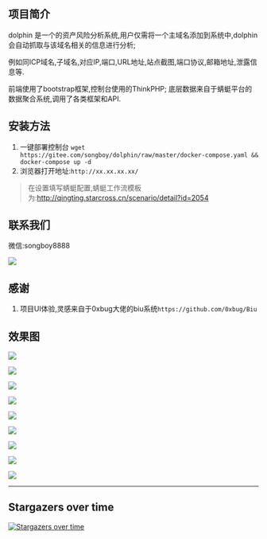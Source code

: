 ## 项目简介

dolphin 是一个的资产风险分析系统,用户仅需将一个主域名添加到系统中,dolphin会自动抓取与该域名相关的信息进行分析;

例如同ICP域名,子域名,对应IP,端口,URL地址,站点截图,端口协议,邮箱地址,泄露信息等.

前端使用了bootstrap框架,控制台使用的ThinkPHP; 底层数据来自于蜻蜓平台的数据聚合系统,调用了各类框架和API.

## 安装方法

1. 一键部署控制台 `wget https://gitee.com/songboy/dolphin/raw/master/docker-compose.yaml && docker-compose up -d`
2. 浏览器打开地址:`http://xx.xx.xx.xx/`

> 在设置填写蜻蜓配置,蜻蜓工作流模板为:http://qingting.starcross.cn/scenario/detail?id=2054

## 联系我们

微信:songboy8888

![](https://oss.songboy.site/blog/%E6%96%B0%E5%BB%BA%E9%A1%B9%E7%9B%AE%20(2).png)

## 感谢

1. 项目UI体验,灵感来自于0xbug大佬的biu系统`https://github.com/0xbug/Biu`

## 效果图

![](http://oss.songboy.site/blog/20230307120424.png)

![](http://oss.songboy.site/blog/20230307120714.png)

![](http://oss.songboy.site/blog/20230307120735.png)

![](http://oss.songboy.site/blog/20230307121407.png)

![](http://oss.songboy.site/blog/20230307120802.png)

![](http://oss.songboy.site/blog/20230307120821.png)

![](http://oss.songboy.site/blog/20230307120831.png)

![](http://oss.songboy.site/blog/20230307120841.png)

![](http://oss.songboy.site/blog/20230307121110.png)


----

## Stargazers over time

[![Stargazers over time](https://starchart.cc/StarCrossPortal/dolphin.svg)](https://starchart.cc/StarCrossPortal/dolphin)
